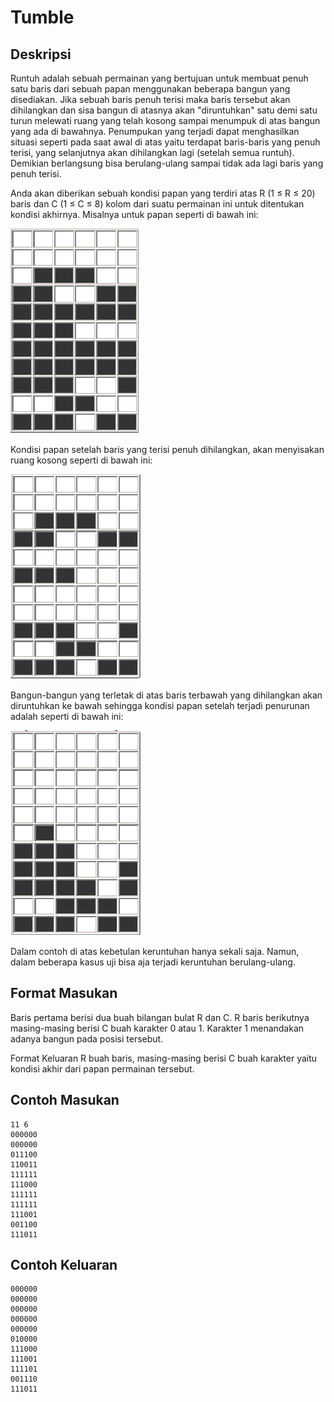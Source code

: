 # Tumble
## Deskripsi
Runtuh adalah sebuah permainan yang bertujuan untuk membuat penuh satu baris dari sebuah papan menggunakan beberapa bangun yang disediakan. Jika sebuah baris penuh terisi maka baris tersebut akan dihilangkan dan sisa bangun di atasnya akan "diruntuhkan" satu demi satu turun melewati ruang yang telah kosong sampai menumpuk di atas bangun yang ada di bawahnya. Penumpukan yang terjadi dapat menghasilkan situasi seperti pada saat awal di atas yaitu terdapat baris-baris yang penuh terisi, yang selanjutnya akan dihilangkan lagi (setelah semua runtuh). Demikian berlangsung bisa berulang-ulang sampai tidak ada lagi baris yang penuh terisi.

Anda akan diberikan sebuah kondisi papan yang terdiri atas R (1 ≤ R ≤ 20) baris dan C (1 ≤ C ≤ 8) kolom dari suatu permainan ini untuk ditentukan kondisi akhirnya. Misalnya untuk papan seperti di bawah ini:

![alt text](image.png)

Kondisi papan setelah baris yang terisi penuh dihilangkan, akan menyisakan ruang kosong seperti di bawah ini:

![alt text](image-1.png)

Bangun-bangun yang terletak di atas baris terbawah yang dihilangkan akan diruntuhkan ke bawah sehingga kondisi papan setelah terjadi penurunan adalah seperti di bawah ini:

![alt text](image-2.png)

Dalam contoh di atas kebetulan keruntuhan hanya sekali saja. Namun, dalam beberapa kasus uji bisa aja terjadi keruntuhan berulang-ulang.

## Format Masukan
Baris pertama berisi dua buah bilangan bulat R dan C. R baris berikutnya masing-masing berisi C buah karakter 0 atau 1. Karakter 1 menandakan adanya bangun pada posisi tersebut.

Format Keluaran
R buah baris, masing-masing berisi C buah karakter yaitu kondisi akhir dari papan permainan tersebut.

## Contoh Masukan
```
11 6
000000
000000
011100
110011
111111
111000
111111
111111
111001
001100
111011
```
## Contoh Keluaran
```
000000
000000
000000
000000
000000
010000
111000
111001
111101
001110
111011
```